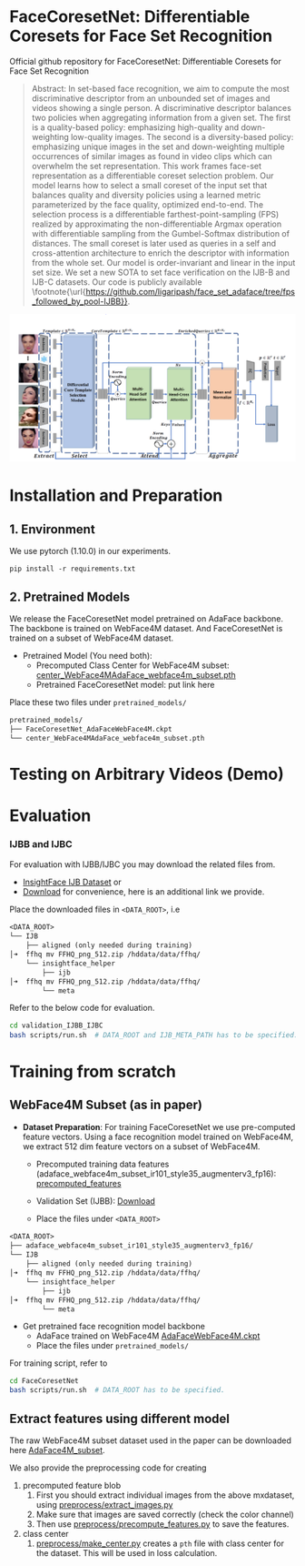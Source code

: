 # FaceCoresetNet: Differentiable Coresets for Face Set Recognition

Official github repository for FaceCoresetNet: Differentiable Coresets for Face Set Recognition


> Abstract: In set-based face recognition, we aim to compute the most discriminative descriptor from an unbounded set of images and videos showing a single person. A discriminative descriptor balances two policies when aggregating information from a given set. The first is a quality-based policy: emphasizing high-quality and down-weighting low-quality images. The second is a diversity-based policy: emphasizing unique images in the set and down-weighting multiple occurrences of similar images as found in video clips which can overwhelm the set representation.
This work frames face-set representation as a differentiable coreset selection problem. Our model learns how to select a small coreset of the input set that balances quality and diversity policies using a learned metric parameterized by the face quality, optimized end-to-end. The selection process is a differentiable farthest-point-sampling (FPS) realized by approximating the non-differentiable Argmax operation with differentiable sampling from the Gumbel-Softmax distribution of distances. The small coreset is later used as queries in a self and cross-attention architecture to enrich the descriptor with information from the whole set. Our model is order-invariant and linear in the input set size.
We set a new SOTA to set face verification on the IJB-B and IJB-C datasets. Our code is publicly available \footnote{\url{https://github.com/ligaripash/face_set_adaface/tree/fps_followed_by_pool-IJBB}}.


<img src="assets/arch.png"  />


# Installation and Preparation

## 1. Environment
We use pytorch (1.10.0) in our experiments.
```
pip install -r requirements.txt
```

## 2. Pretrained Models
We release the FaceCoresetNet model pretrained on AdaFace backbone. 
The backbone is trained on WebFace4M dataset. 
And FaceCoresetNet is trained on a subset of WebFace4M dataset. 

- Pretrained Model (You need both):
  - Precomputed Class Center for WebFace4M subset: [center_WebFace4MAdaFace_webface4m_subset.pth](https://drive.google.com/file/d/1WmiWjLSsfQU2PTwQAvnrep9u6Jfvd3tR/view?usp=share_link)
  - Pretrained FaceCoresetNet model:  put link here

Place these two files under `pretrained_models/`
```
pretrained_models/
├── FaceCoresetNet_AdaFaceWebFace4M.ckpt                         
└── center_WebFace4MAdaFace_webface4m_subset.pth         
```

# Testing on Arbitrary Videos (Demo)


# Evaluation

### IJBB and IJBC

For evaluation with IJBB/IJBC you may download the related files from. 
- [InsightFace IJB Dataset](https://github.com/deepinsight/insightface/tree/master/recognition/_evaluation_/ijb) or
- [Download](https://forms.gle/7zURRo2tca96ZKyf6) for convenience, here is an additional link we provide.

Place the downloaded files in `<DATA_ROOT>`, i.e
```
<DATA_ROOT>
└── IJB
    ├── aligned (only needed during training)                                                                                                                      │➜  ffhq mv FFHQ_png_512.zip /hddata/data/ffhq/
    └── insightface_helper
        ├── ijb                                                                                                                             │➜  ffhq mv FFHQ_png_512.zip /hddata/data/ffhq/
        └── meta        
```

Refer to the below code for evaluation.
```bash
cd validation_IJBB_IJBC
bash scripts/run.sh  # DATA_ROOT and IJB_META_PATH has to be specified.
```


# Training from scratch

## WebFace4M Subset (as in paper)

- **Dataset Preparation**: For training FaceCoresetNet we use pre-computed feature vectors.
  Using a face recognition model trained on WebFace4M, we extract 512 dim feature vectors on a subset of WebFace4M.
  - Precomputed training data features (adaface_webface4m_subset_ir101_style35_augmenterv3_fp16): [precomputed_features](https://drive.google.com/file/d/1U615roLaCGYAmcWRVOJWO1jk6e8Oo3sA/view?usp=share_link)
  - Validation Set (IJBB): [Download](https://forms.gle/7zURRo2tca96ZKyf6)

  - Place the files under `<DATA_ROOT>`
```
<DATA_ROOT>
├── adaface_webface4m_subset_ir101_style35_augmenterv3_fp16/
└── IJB
    ├── aligned (only needed during training)                                                                                                                      │➜  ffhq mv FFHQ_png_512.zip /hddata/data/ffhq/
    └── insightface_helper
        ├── ijb                                                                                                                             │➜  ffhq mv FFHQ_png_512.zip /hddata/data/ffhq/
        └── meta        
```

- Get pretrained face recognition model backbone
  - AdaFace trained on WebFace4M [AdaFaceWebFace4M.ckpt](https://drive.google.com/file/d/19AfGaGZjDqwPQR00kck0GBknePmQOFnU/view?usp=share_link)
  - Place the files under `pretrained_models/`


For training script, refer to
```bash
cd FaceCoresetNet
bash scripts/run.sh  # DATA_ROOT has to be specified. 
```

## Extract features using different model
The raw WebFace4M subset dataset used in the paper can be downloaded here [AdaFace4M_subset](https://drive.google.com/file/d/1LuhyxoTdMoVTsrlmZ5_F26Oia3bXsIpu/view?usp=share_link).

We also provide the preprocessing code for creating
1. precomputed feature blob 
   1. First you should extract individual images from the above mxdataset, using [preprocess/extract_images.py](./preprocess/extract_images.py)
   2. Make sure that images are saved correctly (check the color channel)
   3. Then use [preprocess/precompute_features.py](./preprocess/precompute_features.py) to save the features.
2. class center 
   1. [preprocess/make_center.py](./preprocess/make_center.py) creates a `pth` file with class center for the dataset. This will be used in loss calculation.
